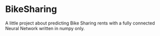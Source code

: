 # BikeSharing
A little project about predicting Bike Sharing rents with a fully connected Neural Network written in numpy only.
